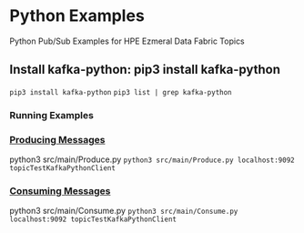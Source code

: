 # Python Examples
Python Pub/Sub Examples for HPE Ezmeral Data Fabric Topics

## Install kafka-python: pip3 install kafka-python
`pip3 install kafka-python`
`pip3 list | grep kafka-python`

### Running Examples
### [Producing Messages](src/main/Produce.py)
python3 src/main/Produce.py <bootstrap server: port> <topicname>
`python3 src/main/Produce.py localhost:9092 topicTestKafkaPythonClient`

### [Consuming Messages](src/main/Consume.Consume.py)
python3 src/main/Consume.py <bootstrap server: port> <topicname>
`python3 src/main/Consume.py localhost:9092 topicTestKafkaPythonClient`
